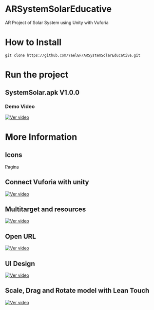 # ARSystemSolarEducative
AR Project of Solar System using Unity with Vuforia

# How to Install


``` shell
git clone https://github.com/YaelGF/ARSystemSolarEducative.git
```

# Run the project

## SystemSolar.apk V1.0.0
### Demo Video
[![Ver video](https://img.youtube.com/vi/EdZ4kX8tN_k/0.jpg)](https://www.youtube.com/watch?v=EdZ4kX8tN_k)

# More Information

## Icons
[Pagina](https://www.flaticon.com/)

## Connect Vuforia with unity
[![Ver video](https://img.youtube.com/vi/CS8dHcTgH58/0.jpg)](https://www.youtube.com/watch?v=CS8dHcTgH58)

## Multitarget and resources
[![Ver video](https://img.youtube.com/vi/IjNUBcEDwk0/0.jpg)](https://www.youtube.com/watch?v=IjNUBcEDwk0)

## Open URL
[![Ver video](https://img.youtube.com/vi/JPob8NLHHXQ/0.jpg)](https://www.youtube.com/watch?v=JPob8NLHHXQ)

## UI Design
[![Ver video](https://img.youtube.com/vi/97d-2bPKhgk/0.jpg)](https://www.youtube.com/watch?v=97d-2bPKhgk)

## Scale, Drag and Rotate model with Lean Touch
[![Ver video](https://img.youtube.com/vi/xkxUjJNAsEE/0.jpg)](https://www.youtube.com/watch?v=xkxUjJNAsEE)
